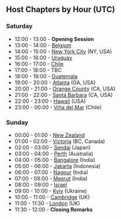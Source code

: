 ## Host Chapters by Hour (UTC)
### Saturday
* 12:00 - 13:00 - **Opening Session**
* 13:00 - 14:00 - [Belgium](/www-chapter-belgium/)
* 14:00 - 15:00 - [New York City](https://wiki.owasp.org/index.php/New_York_City) (NY, USA) 
* 15:00 - 16:00 - [Uruguay](/www-chapter-uruguay/)
* 16:00 - 17:00 - [Chile](/www-chapter-chile/)
* 17:00 - 18:00 - TBC
* 18:00 - 19:00 - [Guatemala](/www-chapter-guatemala/)
* 19:00 - 20:00 - [Atlanta](/www-chapter-atlanta/) (GA, USA)
* 20:00 - 21:00 - [Orange County](/www-chapter-orange-county/) (CA, USA)
* 21:00 - 22:00 - [Santa Barbara](/www-chapter-santa-barbara/) (CA, USA)
* 22:00 - 23:00 - [Hawaii](https://wiki.owasp.org/index.php/Hawaii) (USA)
* 23:00 - 00:00 - [Viña del Mar](/www-chapter-vina-del-mar/) (Chile)

### Sunday
* 00:00 - 01:00 - [New Zealand](/www-chapter-new-zealand/)
* 01:00 - 02:00 - [Victoria](/www-chapter-victoria/) (BC, Canada)
* 02:00 - 03:00 - [Sendai](https://wiki.owasp.org/index.php/Sendai) (Japan)
* 03:00 - 04:00 - [Perth](https://wiki.owasp.org/index.php/Perth_Australia) (Australia)
* 04:00 - 05:00 - [Bangalore](/www-chapter-bangalore/) (India)
* 05:00 - 06:00 - [Jakarta](/www-chapter-jakarta/) (Indonesia)
* 06:00 - 07:00 - [Nagpur](/www-chapter-nagpur/) (India)
* 07:00 - 08:00 - [Meerut](/www-chapter-meerut/) (India)
* 08:00 - 09:00 - [Israel](/www-chapter-israel/)
* 09:00 - 10:00 - [Kyiv](https://wiki.owasp.org/index.php/Kyiv) (Ukraine)
* 10:00 - 11:00 - [Cambridge](/www-chapter-cambridge/) (UK)
* 11:00 - 11:30 - [London](/www-chapter-london/) (UK)
* 11:30 - 12:00 - **Closing Remarks** 
